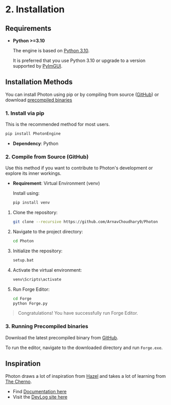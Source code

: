 # 2. Installation

## Requirements

* **Python >=3.10**

   The engine is based on [Python 3.10](https://www.python.org/downloads/release/python-31012).

   It is preferred that you use Python 3.10 or upgrade to a version supported by [PyImGUI](https://github.com/pyimgui/pyimgui).

## Installation Methods

You can install Photon using pip or by compiling from source ([GitHub](https://github.com/ArnavChoudhary9/Photon)) or download [precompiled binaries](https://github.com/ArnavChoudhary9/Photon/releases)

### 1. Install via pip

This is the recommended method for most users.

```sh
pip install PhotonEngine
```

* **Dependency**: Python

### 2. Compile from Source (GitHub)

Use this method if you want to contribute to Photon's development or explore its inner workings.

* **Requirement**: Virtual Environment (venv)

   Install using:

   ```sh
   pip install venv
   ```

1. Clone the repository:

   ```sh
   git clone --recursive https://github.com/ArnavChoudhary9/Photon
   ```

2. Navigate to the project directory:

   ```sh
   cd Photon
   ```

3. Initialize the repository:

   ```sh
   setup.bat
   ```

4. Activate the virtual environment:

   ```sh
   venv\Scripts\activate
   ```

5. Run Forge Editor:

   ```sh
   cd Forge
   python Forge.py
   ```

> Congratulations! You have successfully run Forge Editor.

### 3. Running Precompiled binaries

Download the latest precompiled binary from [GitHub](https://github.com/ArnavChoudhary9/Photon/releases).

To run the editor, navigate to the downloaded directory and run `Forge.exe`.

## Inspiration

Photon draws a lot of inspiration from [Hazel](https://github.com/TheCherno/Hazel) and takes a lot of learning from [The Cherno](https://youtube.com/playlist?list=PLlrATfBNZ98dC-V-N3m0Go4deliWHPFwT&si=joZeeB9E0mV37S28).

* Find [Documentation here](https://arnavchoudhary9.github.io/Photon/docs/book)
* Visit the [DevLog site here](https://arnavchoudhary9.github.io/Photon/devlogs/book)

